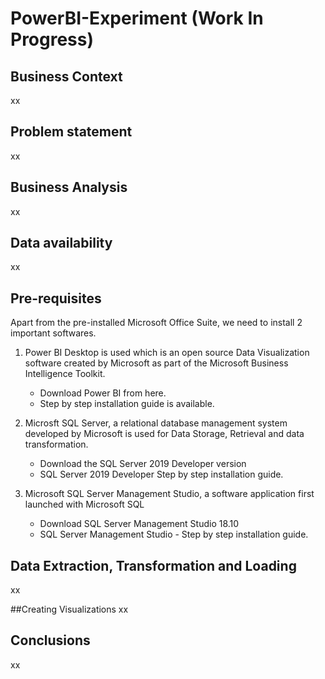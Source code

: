 # PowerBI-Experiment (Work In Progress)

## Business Context
xx

## Problem statement
xx

## Business Analysis
xx

## Data availability
xx

## Pre-requisites
Apart from the pre-installed Microsoft Office Suite, we need to install 2 important softwares.

1. Power BI Desktop is used which is an open source Data Visualization software created by Microsoft as part of the Microsoft Business Intelligence Toolkit.
    - Download Power BI from here.
    - Step by step installation guide is available.


2. Microsft SQL Server, a relational database management system developed by Microsoft is used for Data Storage, Retrieval and data transformation.
    - Download the SQL Server 2019 Developer version
    - SQL Server 2019 Developer Step by step installation guide.


3. Microsoft SQL Server Management Studio, a software application first launched with Microsoft SQL
    - Download SQL Server Management Studio 18.10
    - SQL Server Management Studio - Step by step installation guide.

## Data Extraction, Transformation and Loading
xx

##Creating Visualizations
xx

## Conclusions

xx
